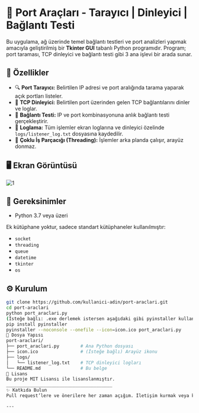 # 🔧 Port Araçları - Tarayıcı | Dinleyici | Bağlantı Testi

Bu uygulama, ağ üzerinde temel bağlantı testleri ve port analizleri yapmak amacıyla geliştirilmiş bir **Tkinter GUI** tabanlı Python programıdır. Program; port taraması, TCP dinleyici ve bağlantı testi gibi 3 ana işlevi bir arada sunar.

## 🚀 Özellikler

- 🔍 **Port Tarayıcı:** Belirtilen IP adresi ve port aralığında tarama yaparak açık portları listeler.
- 📡 **TCP Dinleyici:** Belirtilen port üzerinden gelen TCP bağlantılarını dinler ve loglar.
- 🔗 **Bağlantı Testi:** IP ve port kombinasyonuna anlık bağlantı testi gerçekleştirir.
- 📝 **Loglama:** Tüm işlemler ekran loglarına ve dinleyici özelinde `logs/listener_log.txt` dosyasına kaydedilir.
- 🧵 **Çoklu İş Parçacığı (Threading):** İşlemler arka planda çalışır, arayüz donmaz.

## 🖥️ Ekran Görüntüsü

![1](https://github.com/user-attachments/assets/d045c715-de78-4d07-a5c9-8390d7897b0f)


## 🔧 Gereksinimler

- Python 3.7 veya üzeri

Ek kütüphane yoktur, sadece standart kütüphaneler kullanılmıştır:
- `socket`
- `threading`
- `queue`
- `datetime`
- `tkinter`
- `os`

## ⚙️ Kurulum

```bash
git clone https://github.com/kullanici-adin/port-araclari.git
cd port-araclari
python port_araclari.py
(İsteğe bağlı: .exe derlemek istersen aşağıdaki gibi pyinstaller kullanabilirsin)
pip install pyinstaller
pyinstaller --noconsole --onefile --icon=icon.ico port_araclari.py
📁 Dosya Yapısı
port-araclari/
├── port_araclari.py        # Ana Python dosyası
├── icon.ico                # (İsteğe bağlı) Arayüz ikonu
├── logs/
│   └── listener_log.txt    # TCP dinleyici logları
└── README.md               # Bu belge
📜 Lisans
Bu proje MIT Lisansı ile lisanslanmıştır.
________________________________________
✨ Katkıda Bulun
Pull request’lere ve önerilere her zaman açığım. İletişim kurmak veya katkıda bulunmak istersen çekinmeden yaz!

---
